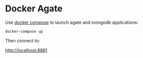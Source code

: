 Docker Agate
============

Use [docker compose](https://docs.docker.com/compose/) to launch agate and mongodb applications:

```
docker-compose up
```

Then connect to:

[http://localhost:8881](http://localhost:8881)
